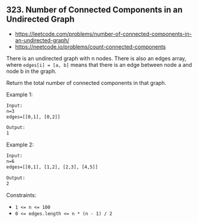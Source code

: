 ## 323. Number of Connected Components in an Undirected Graph

- <https://leetcode.com/problems/number-of-connected-components-in-an-undirected-graph/>
- <https://neetcode.io/problems/count-connected-components>

There is an undirected graph with n nodes. There is also an edges array, where `edges[i] = [a, b]` means that there is an edge between node a and node b in the graph.

Return the total number of connected components in that graph.

Example 1:

```txt
Input:
n=3
edges=[[0,1], [0,2]]

Output:
1
```

Example 2:

```txt
Input:
n=6
edges=[[0,1], [1,2], [2,3], [4,5]]

Output:
2
```

Constraints:

- `1 <= n <= 100`
- `0 <= edges.length <= n * (n - 1) / 2`

